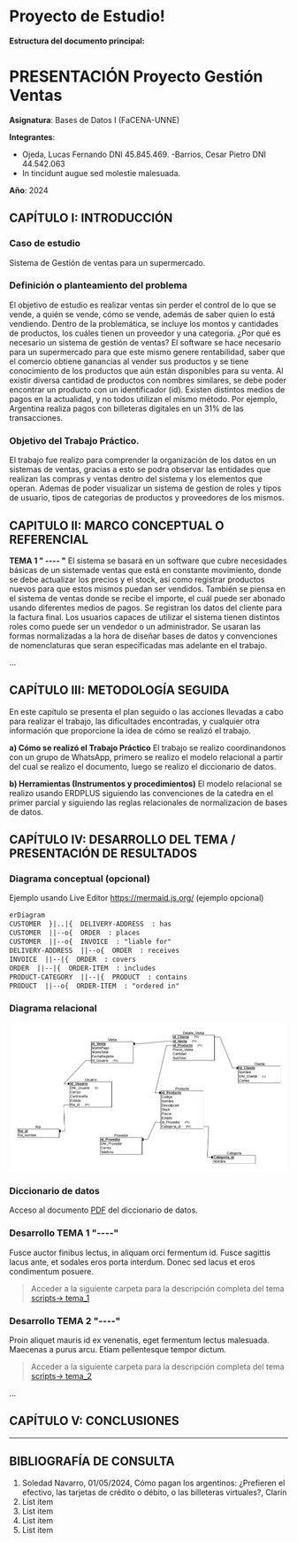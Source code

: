 # Proyecto de Estudio!
    
**Estructura del documento principal:**

# PRESENTACIÓN Proyecto Gestión Ventas

**Asignatura**: Bases de Datos I (FaCENA-UNNE)

**Integrantes**:
 - Ojeda, Lucas Fernando DNI 45.845.469.
 -Barrios, Cesar Pietro DNI 44.542.063
 - In tincidunt augue sed molestie malesuada.

**Año**: 2024

## CAPÍTULO I: INTRODUCCIÓN

### Caso de estudio

Sistema de Gestión de ventas para un supermercado. 

### Definición o planteamiento del problema

El objetivo de estudio es realizar ventas sin perder el control de lo que se vende, a quién se vende, cómo se vende, además de saber quien lo está vendiendo. Dentro de la problemática, se incluye los montos y cantidades de productos, los cuáles tienen un proveedor y una categoria.
¿Por qué es necesario un sistema de gestión de ventas? El software se hace necesario para un supermercado para que este mismo genere rentabilidad, saber que el comercio obtiene ganancias al vender sus productos y se tiene conocimiento de los productos que aún están disponibles para su venta. Al existir diversa cantidad de productos con nombres similares, se debe poder encontrar un producto con un identificador (id).
Existen distintos medios de pagos en la actualidad, y no todos utilizan el mismo método. Por ejemplo, Argentina realiza pagos con billeteras digitales en un 31% de las transacciones.



###  Objetivo del Trabajo Práctico.
El trabajo fue realizo para comprender la organización de los datos en un sistemas de ventas, gracias a esto se podra observar las entidades que realizan las compras y ventas dentro del sistema y los elementos que operan. Ademas de poder visualizar un sistema de gestion de roles y tipos de usuario, tipos de categorias de productos y proveedores de los mismos.

## CAPITULO II: MARCO CONCEPTUAL O REFERENCIAL

**TEMA 1 " ---- "** 
El sistema se basará en un software que cubre necesidades básicas de un sistemade ventas que está en constante movimiento, donde se debe actualizar los precios y el stock, así como registrar productos nuevos para que estos mismos puedan ser vendidos. También se piensa en el sistema de ventas donde se recibe el importe, el cuál puede ser abonado usando diferentes medios de pagos. Se registran los datos del cliente para la factura final. Los usuarios capaces de utilizar el sistema tienen distintos roles como puede ser un vendedor o un administrador.
Se usaran las formas normalizadas a la hora de diseñar bases de datos y convenciones de nomenclaturas que seran especificadas mas adelante en el trabajo.

...

## CAPÍTULO III: METODOLOGÍA SEGUIDA 

En este capítulo se presenta el plan seguido o las acciones llevadas a cabo para realizar el trabajo, 
las dificultades encontradas, y cualquier otra información que proporcione la idea de cómo se 
realizó el trabajo.


 **a) Cómo se realizó el Trabajo Práctico**
El trabajo se realizo coordinandonos con un grupo de WhatsApp, primero se realizo el modelo relacional a partir del cual se realizo el documento, luego se realizo el diccionario de datos.

 **b) Herramientas (Instrumentos y procedimientos)**
El modelo relacional se realizo usando ERDPLUS siguiendo las convenciones de la catedra en el primer parcial y siguiendo las reglas relacionales de normalizacion de bases de datos. 


## CAPÍTULO IV: DESARROLLO DEL TEMA / PRESENTACIÓN DE RESULTADOS 


### Diagrama conceptual (opcional)
Ejemplo usando Live Editor https://mermaid.js.org/ (ejemplo opcional)
```mermaid
erDiagram
CUSTOMER  }|..|{  DELIVERY-ADDRESS  : has
CUSTOMER  ||--o{  ORDER  : places
CUSTOMER  ||--o{  INVOICE  : "liable for"
DELIVERY-ADDRESS  ||--o{  ORDER  : receives
INVOICE  ||--|{  ORDER  : covers
ORDER  ||--|{  ORDER-ITEM  : includes
PRODUCT-CATEGORY  ||--|{  PRODUCT  : contains
PRODUCT  ||--o{  ORDER-ITEM  : "ordered in"
```
### Diagrama relacional
![diagrama_relacional](https://github.com/MarkJoestar/BaseDeDatos-Projecto/blob/main/doc/modelo%20relacional.jfif)

### Diccionario de datos

Acceso al documento [PDF](doc/diccionario_datos.pdf) del diccionario de datos.


### Desarrollo TEMA 1 "----"

Fusce auctor finibus lectus, in aliquam orci fermentum id. Fusce sagittis lacus ante, et sodales eros porta interdum. Donec sed lacus et eros condimentum posuere. 

> Acceder a la siguiente carpeta para la descripción completa del tema [scripts-> tema_1](script/tema01_nombre_tema)

### Desarrollo TEMA 2 "----"

Proin aliquet mauris id ex venenatis, eget fermentum lectus malesuada. Maecenas a purus arcu. Etiam pellentesque tempor dictum. 

> Acceder a la siguiente carpeta para la descripción completa del tema [scripts-> tema_2](script/tema02_nombre_tema)

... 


## CAPÍTULO V: CONCLUSIONES
------



## BIBLIOGRAFÍA DE CONSULTA

 1. Soledad Navarro, 01/05/2024, Cómo pagan los argentinos: ¿Prefieren el efectivo, las tarjetas de crédito o débito, o las billeteras virtuales?, Clarín
 2. List item
 3. List item
 4. List item
 5. List item

